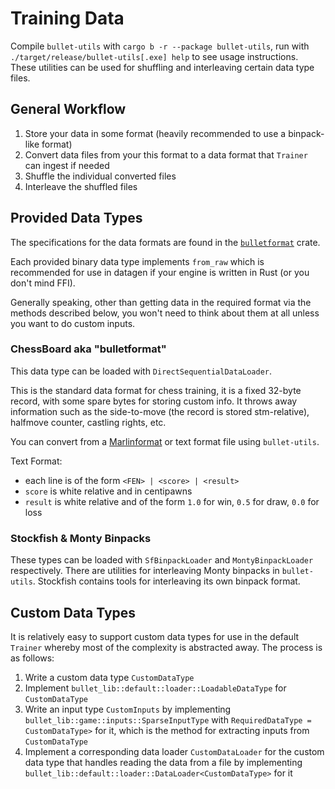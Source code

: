 # Training Data

Compile `bullet-utils` with `cargo b -r --package bullet-utils`, run with `./target/release/bullet-utils[.exe] help` to see usage instructions.
These utilities can be used for shuffling and interleaving certain data type files.

## General Workflow

1. Store your data in some format (heavily recommended to use a binpack-like format) 
2. Convert data files from your this format to a data format that `Trainer` can ingest if needed
3. Shuffle the individual converted files
4. Interleave the shuffled files

## Provided Data Types

The specifications for the data formats are found in the [`bulletformat`](https://github.com/jw1912/bulletformat) crate.

Each provided binary data type implements `from_raw` which is recommended for use in datagen if your engine is written in Rust
(or you don't mind FFI).

Generally speaking, other than getting data in the required format via the methods described below, you won't need to think
about them at all unless you want to do custom inputs.

### ChessBoard aka "bulletformat"

This data type can be loaded with `DirectSequentialDataLoader`.

This is the standard data format for chess training, it is a fixed 32-byte record, with some spare bytes for storing custom info.
It throws away information such as the side-to-move (the record is stored stm-relative), halfmove counter, castling rights, etc.

You can convert from a [Marlinformat](https://github.com/jnlt3/marlinflow) or text format file using `bullet-utils`.

Text Format:
- each line is of the form `<FEN> | <score> | <result>`
- `score` is white relative and in centipawns
- `result` is white relative and of the form `1.0` for win, `0.5` for draw, `0.0` for loss


### Stockfish & Monty Binpacks

These types can be loaded with `SfBinpackLoader` and `MontyBinpackLoader` respectively.
There are utilities for interleaving Monty binpacks in `bullet-utils`.
Stockfish contains tools for interleaving its own binpack format.

## Custom Data Types

It is relatively easy to support custom data types for use in the default `Trainer` whereby most of the complexity is abstracted away.
The process is as follows:

1. Write a custom data type `CustomDataType`
2. Implement `bullet_lib::default::loader::LoadableDataType` for `CustomDataType`
3. Write an input type `CustomInputs` by implementing `bullet_lib::game::inputs::SparseInputType` with `RequiredDataType = CustomDataType>`
for it, which is the method for extracting inputs from `CustomDataType`
4. Implement a corresponding data loader `CustomDataLoader` for the custom data type that handles reading the data from a file
by implementing `bullet_lib::default::loader::DataLoader<CustomDataType>` for it
